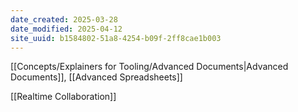 ```yaml
---
date_created: 2025-03-28
date_modified: 2025-04-12
site_uuid: b1584802-51a8-4254-b09f-2ff8cae1b003
---
```


[[Concepts/Explainers for Tooling/Advanced Documents|Advanced Documents]], [[Advanced Spreadsheets]]

[[Realtime Collaboration]]